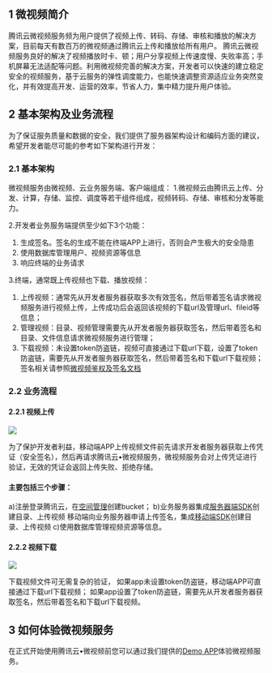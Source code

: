 ## 1 微视频简介
腾讯云微视频服务频为用户提供了视频上传、转码、存储、审核和播放的解决方案，目前每天有数百万的微视频通过腾讯云上传和播放给所有用户。
腾讯云微视频服务良好的解决了视频播放时卡、顿；用户分享视频上传速度慢、失败率高；手机屏幕无法适配等问题。利用微视频完善的解决方案，开发者可以快速的建立稳定安全的视频服务，基于云服务的弹性调度能力，也能快速调整资源适应业务突然变化，并有效提高开发、运营的效率，节省人力，集中精力提升用户体验。

## 2 基本架构及业务流程
为了保证服务质量和数据的安全，我们提供了服务器架构设计和编码方面的建议，希望开发者能尽可能的参考如下架构进行开发：
### 2.1	基本架构
微视频服务由微视频、云业务服务端、客户端组成：
1.微视频云由腾讯云上传、分发、计算，存储、监控、调度等若干组件组成，视频转码、存储、审核和分发等能力。

2.开发者业务服务端提供至少如下3个功能：
1) 生成签名。签名的生成不能在终端APP上进行，否则会产生极大的安全隐患
2) 使用数据库管理用户、视频资源等信息
3) 响应终端的业务请求

3.终端，通常既上传视频也下载、播放视频：
1) 上传视频：通常先从开发者服务器获取多次有效签名，然后带着签名请求微视频服务进行视频上传，上传成功后会返回该视频的下载url及管理url、fileid等信息；
2) 管理视频：目录、视频管理需要先从开发者服务器获取签名，然后带着签名和目录、文件信息请求微视频服务进行管理；
3) 下载视频：未设置token防盗链，视频可直接通过下载url下载，设置了token防盗链，需要先从开发者服务器获取签名，然后带着签名和下载url下载视频；
签名相关请参照[微视频鉴权及签名文档](http://www.qcloud.com/doc/product/314/%E5%BE%AE%E8%A7%86%E9%A2%91%E9%89%B4%E6%9D%83%E5%8F%8A%E7%AD%BE%E5%90%8D%E6%96%87%E6%A1%A3)
### 2.2	业务流程
#### 2.2.1	视频上传
![](http://qzonestyle.gtimg.cn/qzone/vas/opensns/res/img/weishipingongneng-1.jpg)

为了保护开发者利益，移动端APP上传视频文件前先请求开发者服务器获取上传凭证（安全签名），然后再请求腾讯云•微视频服务，微视频服务会对上传凭证进行验证，无效的凭证会返回上传失败、拒绝存储。
#### 主要包括三个步骤：
a)注册登录腾讯云，在[空间管理](http://console.qcloud.com/uvs/vbucket)创建bucket；
b)业务服务器集成[服务器端SDK](http://www.qcloud.com/doc/product/314/SDK%E6%96%87%E6%A1%A3#3.服务器SDK文档)创建目录、上传视频
移动端向业务服务器申请上传签名，集成[移动端SDK](http://www.qcloud.com/doc/product/314/SDK%E6%96%87%E6%A1%A3)创建目录、上传视频
c)使用数据库管理视频资源等信息。
#### 2.2.2 视频下载
![](http://qzonestyle.gtimg.cn/qzone/vas/opensns/res/img/weishipingongneng-2.jpg)

下载视频文件可无需复杂的验证， 如果app未设置token防盗链，移动端APP可直接通过下载url下载视频； 如果app设置了token防盗链，需要先从开发者服务器获取签名，然后带着签名和下载url下载视频。

## 3 如何体验微视频服务
在正式开始使用腾讯云•微视频前您可以通过我们提供的[Demo APP](http://www.qcloud.com/doc/product/314/DEMO%E4%BD%BF%E7%94%A8%E6%8C%87%E5%8D%97)体验微视频服务。
